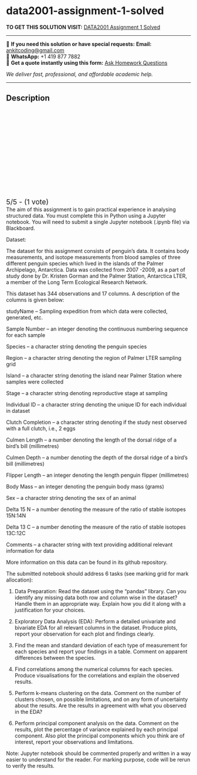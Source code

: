 # data2001-assignment-1-solved
**TO GET THIS SOLUTION VISIT:** [DATA2001 Assignment 1 Solved](https://www.ankitcodinghub.com/product/data2001-assignment-1-weight-20-solved/)


---

📩 **If you need this solution or have special requests:** **Email:** ankitcoding@gmail.com  
📱 **WhatsApp:** +1 419 877 7882  
📄 **Get a quote instantly using this form:** [Ask Homework Questions](https://www.ankitcodinghub.com/services/ask-homework-questions/)

*We deliver fast, professional, and affordable academic help.*

---

<h2>Description</h2>



<div class="kk-star-ratings kksr-auto kksr-align-center kksr-valign-top" data-payload="{&quot;align&quot;:&quot;center&quot;,&quot;id&quot;:&quot;115862&quot;,&quot;slug&quot;:&quot;default&quot;,&quot;valign&quot;:&quot;top&quot;,&quot;ignore&quot;:&quot;&quot;,&quot;reference&quot;:&quot;auto&quot;,&quot;class&quot;:&quot;&quot;,&quot;count&quot;:&quot;1&quot;,&quot;legendonly&quot;:&quot;&quot;,&quot;readonly&quot;:&quot;&quot;,&quot;score&quot;:&quot;5&quot;,&quot;starsonly&quot;:&quot;&quot;,&quot;best&quot;:&quot;5&quot;,&quot;gap&quot;:&quot;4&quot;,&quot;greet&quot;:&quot;Rate this product&quot;,&quot;legend&quot;:&quot;5\/5 - (1 vote)&quot;,&quot;size&quot;:&quot;24&quot;,&quot;title&quot;:&quot;DATA2001 Assignment 1 Solved&quot;,&quot;width&quot;:&quot;138&quot;,&quot;_legend&quot;:&quot;{score}\/{best} - ({count} {votes})&quot;,&quot;font_factor&quot;:&quot;1.25&quot;}">

<div class="kksr-stars">

<div class="kksr-stars-inactive">
            <div class="kksr-star" data-star="1" style="padding-right: 4px">


<div class="kksr-icon" style="width: 24px; height: 24px;"></div>
        </div>
            <div class="kksr-star" data-star="2" style="padding-right: 4px">


<div class="kksr-icon" style="width: 24px; height: 24px;"></div>
        </div>
            <div class="kksr-star" data-star="3" style="padding-right: 4px">


<div class="kksr-icon" style="width: 24px; height: 24px;"></div>
        </div>
            <div class="kksr-star" data-star="4" style="padding-right: 4px">


<div class="kksr-icon" style="width: 24px; height: 24px;"></div>
        </div>
            <div class="kksr-star" data-star="5" style="padding-right: 4px">


<div class="kksr-icon" style="width: 24px; height: 24px;"></div>
        </div>
    </div>

<div class="kksr-stars-active" style="width: 138px;">
            <div class="kksr-star" style="padding-right: 4px">


<div class="kksr-icon" style="width: 24px; height: 24px;"></div>
        </div>
            <div class="kksr-star" style="padding-right: 4px">


<div class="kksr-icon" style="width: 24px; height: 24px;"></div>
        </div>
            <div class="kksr-star" style="padding-right: 4px">


<div class="kksr-icon" style="width: 24px; height: 24px;"></div>
        </div>
            <div class="kksr-star" style="padding-right: 4px">


<div class="kksr-icon" style="width: 24px; height: 24px;"></div>
        </div>
            <div class="kksr-star" style="padding-right: 4px">


<div class="kksr-icon" style="width: 24px; height: 24px;"></div>
        </div>
    </div>
</div>


<div class="kksr-legend" style="font-size: 19.2px;">
            5/5 - (1 vote)    </div>
    </div>
The aim of this assignment is to gain practical experience in analysing structured data. You must complete this in Python using a Jupyter notebook. You will need to submit a single Jupyter notebook (.ipynb file) via Blackboard.

Dataset:

The dataset for this assignment consists of penguin’s data. It contains body measurements, and isotope measurements from blood samples of three different penguin species which lived in the islands of the Palmer Archipelago, Antarctica. Data was collected from 2007 -2009, as a part of study done by Dr. Kristen Gorman and the Palmer Station, Antarctica LTER, a member of the Long Term Ecological Research Network.

This dataset has 344 observations and 17 columns. A description of the columns is given below:

studyName – Sampling expedition from which data were collected, generated, etc.

Sample Number – an integer denoting the continuous numbering sequence for each sample

Species – a character string denoting the penguin species

Region – a character string denoting the region of Palmer LTER sampling grid

Island – a character string denoting the island near Palmer Station where samples were collected

Stage – a character string denoting reproductive stage at sampling

Individual ID – a character string denoting the unique ID for each individual in dataset

Clutch Completion – a character string denoting if the study nest observed with a full clutch, i.e., 2 eggs

Culmen Length – a number denoting the length of the dorsal ridge of a bird’s bill (millimetres)

Culmen Depth – a number denoting the depth of the dorsal ridge of a bird’s bill (millimetres)

Flipper Length – an integer denoting the length penguin flipper (millimetres)

Body Mass – an integer denoting the penguin body mass (grams)

Sex – a character string denoting the sex of an animal

Delta 15 N – a number denoting the measure of the ratio of stable isotopes 15N:14N

Delta 13 C – a number denoting the measure of the ratio of stable isotopes 13C:12C

Comments – a character string with text providing additional relevant information for data

More information on this data can be found in its github repository.

The submitted notebook should address 6 tasks (see marking grid for mark allocation):

1. Data Preparation: Read the dataset using the “pandas” library. Can you identify any missing data both row and column wise in the dataset? Handle them in an appropriate way. Explain how you did it along with a justification for your choices.

2. Exploratory Data Analysis (EDA): Perform a detailed univariate and bivariate EDA for all relevant columns in the dataset. Produce plots, report your observation for each plot and findings clearly.

3. Find the mean and standard deviation of each type of measurement for each species and report your findings in a table. Comment on apparent differences between the species.

4. Find correlations among the numerical columns for each species. Produce visualisations for the correlations and explain the observed results.

5. Perform k-means clustering on the data. Comment on the number of clusters chosen, on possible limitations, and on any form of uncertainty about the results. Are the results in agreement with what you observed in the EDA?

6. Perform principal component analysis on the data. Comment on the results, plot the percentage of variance explained by each principal component. Also plot the principal components which you think are of interest, report your observations and limitations.

Note: Jupyter notebook should be commented properly and written in a way easier to understand for the reader. For marking purpose, code will be rerun to verify the results.
